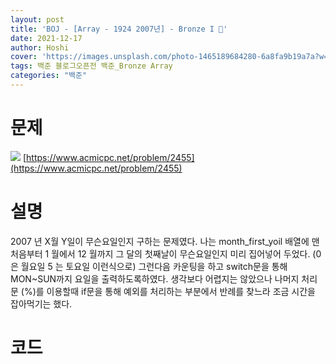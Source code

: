 ```yaml
---
layout: post
title: 'BOJ - [Array - 1924 2007년] - Bronze I 🥉'
date: 2021-12-17
author: Hoshi
cover: 'https://images.unsplash.com/photo-1465189684280-6a8fa9b19a7a?w=1600&q=900'
tags: 백준 블로그오픈전 백준_Bronze Array
categories: "백준"
---
```

# 문제
![]({{site.url}}/assets/img/posts_img/2455.png)
[https://www.acmicpc.net/problem/2455](https://www.acmicpc.net/problem/2455)

# 설명
2007 년 X월 Y일이 무슨요일인지 구하는 문제였다. 
나는 month_first_yoil 배열에 맨처음부터 1 월에서 12 월까지 그 달의 첫째날이 무슨요일인지 미리 집어넣어 두었다. (0 은 월요일 5 는 토요일 이런식으로)
그런다음 카운팅을 하고 switch문을 통해 MON~SUN까지 요일을 출력하도록하였다. 생각보다 어렵지는 않았으나 나머지 처리 문 (%)를 이용할때 if문을 통해 예외를 처리하는 부분에서 반례를 찾느라 조금 시간을 잡아먹기는 했다.

# 코드

```c

```
